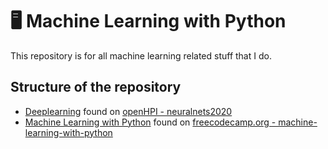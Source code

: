 # :desktop_computer: Machine Learning with Python

This repository is for all machine learning related stuff that I do.

## Structure of the repository

* [Deeplearning](./Deeplearning) found on [openHPI - neuralnets2020](https://open.hpi.de/courses/neuralnets2020/overview)
* [Machine Learning with Python](./machine-learning-with-python) found on [freecodecamp.org - machine-learning-with-python](https://www.freecodecamp.org/learn/machine-learning-with-python/)
